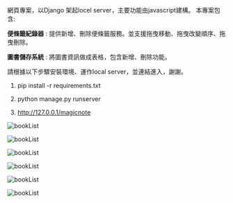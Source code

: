 網頁專案，以Django 架起locel server，主要功能由javascript建構。 本專案包含:

**便條籤紀錄器** : 提供新增、刪除便條籤服務。並支援拖曳移動、拖曳改變順序、拖曳刪除。

**圖書儲存系統** : 將圖書資訊做成表格，包含新增、刪除功能。

請根據以下步驟安裝環境、運作local server，並連結進入，謝謝。


1. pip install -r requirements.txt

2. python manage.py runserver

3. http://127.0.0.1/magicnote

![bookList](https://github.com/aaa123848/Web_project/tree/master/img/bls_1.PNG)

![bookList](https://github.com/aaa123848/Web_project/tree/master/img/bls_2.PNG)

![bookList](https://github.com/aaa123848/Web_project/tree/master/img/mn_1.PNG)

![bookList](https://github.com/aaa123848/Web_project/tree/master/img/mn_2.PNG)

![bookList](https://github.com/aaa123848/Web_project/tree/master/img/mn_3.PNG)

![bookList](https://github.com/aaa123848/Web_project/tree/master/img/mn_4.PNG)




